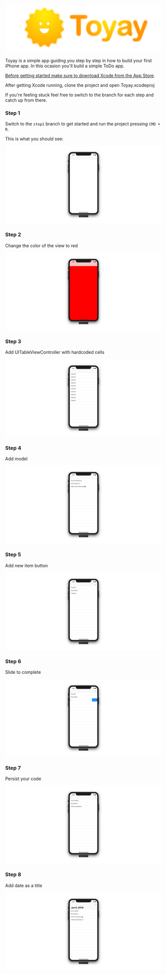 ![Toyay](https://raw.githubusercontent.com/3lvis/Toyay/master/GitHub/banner.png)

Toyay is a simple app guiding you step by step in how to build your first iPhone app. In this ocasion you'll build a simple ToDo app.

[Before getting started make sure to download Xcode from the App Store](https://itunes.apple.com/no/app/xcode/id497799835?mt=12).

After getting Xcode running, clone the project and open Toyay.xcodeproj

If you're feeling stuck feel free to switch to the branch for each step and catch up from there.

### Step 1

Switch to the `step1` branch to get started and run the project pressing `CMD + R`.

This is what you should see:

![Toyay](https://raw.githubusercontent.com/3lvis/Toyay/master/GitHub/step-1.jpg)


### Step 2

Change the color of the view to red

![Toyay](https://raw.githubusercontent.com/3lvis/Toyay/master/GitHub/step-2.jpg)

### Step 3

Add UITableViewController with hardcoded cells

![Toyay](https://raw.githubusercontent.com/3lvis/Toyay/master/GitHub/step-3.jpg)

### Step 4

Add model

![Toyay](https://raw.githubusercontent.com/3lvis/Toyay/master/GitHub/step-4.jpg)

### Step 5

Add new item button

![Toyay](https://raw.githubusercontent.com/3lvis/Toyay/master/GitHub/step-5.jpg)

### Step 6

Slide to complete

![Toyay](https://raw.githubusercontent.com/3lvis/Toyay/master/GitHub/step-6.jpg)

### Step 7

Persist your code

![Toyay](https://raw.githubusercontent.com/3lvis/Toyay/master/GitHub/step-7.jpg)

### Step 8

Add date as a title

![Toyay](https://raw.githubusercontent.com/3lvis/Toyay/master/GitHub/step-8.jpg)
